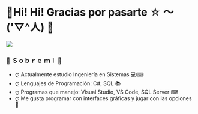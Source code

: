 # 🌸Hi! Hi! Gracias por pasarte  ☆ ～('▽^人) 🌸

![](https://i.imgur.com/9rHqiB3.png)

### 💮 Ｓｏｂｒｅ  ｍｉ 💮
- ღ Actualmente estudio Ingeniería en Sistemas 💻⌨
- ღ Lenguajes de Programación: C#, SQL 📚
- ღ Programas que manejo: Visual Studio, VS Code, SQL Server ⌨
- ღ Me gusta programar con interfaces gráficas y jugar con las opciones 🎨

